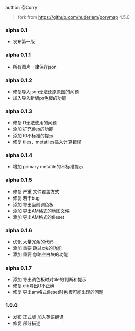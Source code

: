 author: @Curry

> fork from https://github.com/huderlem/porymap 4.5.0

### alpha 0.1
- 发布第一版

### alpha 0.1.1
- 所有图片一律保存json

### alpha 0.1.2
- 修复导入json无法还原原图的问题
- 加入导入新版ps色板的功能

### alpha 0.1.3
- 修复 t1无法使用的问题
- 添加 扩充tiles的功能
- 添加 t0不标准的提示
- 修复 tiles、metatiles插入计算错误

### alpha 0.1.4
- 增加 primary metatile的不标准提示

### alpha 0.1.5
- 修复 严重 文件覆盖方式
- 修复 若干bug
- 添加 导出当前调色板
- 添加 导出AM格式的地图文件
- 添加 导出AM格式的tileset

### alpha 0.1.6
- 优化 大量冗余的代码
- 添加 重要 跳过x块的功能
- 添加 重要 忽略空白块的功能

### alpha 0.1.7
- 添加 导出调色板时对tile的判断和提示
- 修复 dib导出t1不正确
- 修复 导出am格式tileset时色板可能出现的问题

### 1.0.0
- 发布 正式版 加入英语翻译
- 修复 部分描述